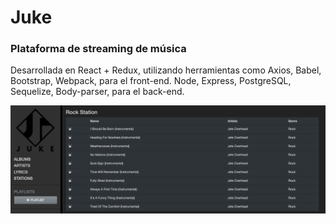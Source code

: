 # Juke

### Plataforma de streaming de música

Desarrollada en React + Redux, utilizando herramientas como Axios, Babel, Bootstrap, Webpack, para el front-end.
Node, Express, PostgreSQL, Sequelize, Body-parser, para el back-end.

![single-station](single-station.png)
